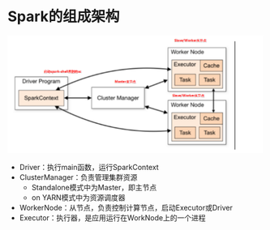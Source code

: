 # Spark的组成架构

![img](1-Spark的组成架构.assets/568946232797.png)

- Driver：执行main函数，运行SparkContext
- ClusterManager：负责管理集群资源
  - Standalone模式中为Master，即主节点
  - on YARN模式中为资源调度器
- WorkerNode：从节点，负责控制计算节点，启动Executor或Driver
- Executor：执行器，是应用运行在WorkNode上的一个进程



